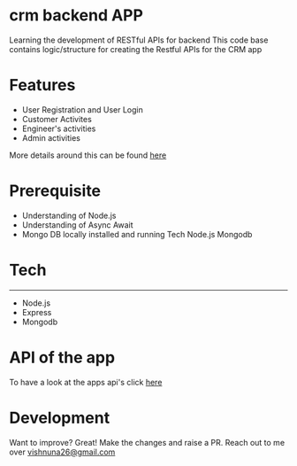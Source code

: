 # crm backend APP

Learning the development of RESTful APIs for backend
This code base contains logic/structure for creating the Restful APIs for the CRM app

# Features
* User Registration and User Login
* Customer Activites
*  Engineer's activities
* Admin activities
 
More details around this can be found [here](https://docs.google.com/document/d/1D7zL2m2RzLKDbffHKtJHOnYd-bfN2ENcXppfOO_BNzQ/edit?usp=sharing)

# Prerequisite
* Understanding of Node.js
* Understanding of Async Await
* Mongo DB locally installed and running
Tech
Node.js
Mongodb

# Tech
***
* Node.js
* Express
* Mongodb

# API of the app
To have a look at the apps api's click [here](https://docs.google.com/document/d/1odpC5aM7yjXC0jPS32Uj78rXMApW4Fu3Lyt8ECmGksQ/edit?usp=sharing)

# Development
Want to improve? Great! Make the changes and raise a PR. Reach out to me over vishnuna26@gmail.com
